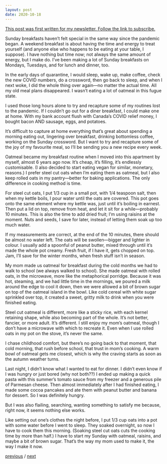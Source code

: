 ```yaml
---
layout: post
date: 2020-10-18
---
```


[This post was first written for my newsletter. Follow the link to subscribe.](https://jessdriscoll.substack.com/p/the-first-meal-i-ate-inside-a-restaurant)

Sunday breakfasts haven’t felt special in the same way since the pandemic began. A weekend breakfast is about having the time and energy to treat yourself (and anyone else who happens to be eating at your table, I suppose). I have nothing but time now; not always the same amount of energy, but I make do. I’ve been making a lot of Sunday breakfasts on Mondays, Tuesdays, and for lunch and dinner, too.

In the early days of quarantine, I would sleep, wake up, make coffee, check the new COVID numbers, do a crossword, then go back to sleep, and when I next woke, I did the whole thing over again—no matter the actual time. All my old meal plans disappeared. I wasn’t eating a lot of oatmeal in this fugue state. 

I used those long hours alone to try and recapture some of my routines lost to the pandemic. If I couldn’t go out for a diner breakfast, I could make one at home. With my bank account flush with Canada’s COVID relief money, I bought bacon AND sausage, eggs, and potatoes.

It’s difficult to capture at home everything that’s great about spending a morning eating out, lingering over breakfast, drinking bottomless coffee, working on the Sunday crossword. But I want to try and recapture some of the joy of my favourite meal, so I’ll be sending you a new recipe every week.

Oatmeal became my breakfast routine when I moved into this apartment by myself, almost 6 years ago now. It’s cheap, it’s filling, it’s endlessly customisable. (I also decided to start eating vegan for similar, monetary, reasons.) I prefer steel cut oats when I’m eating them as oatmeal, but I also keep rolled oats in my pantry—better for baking applications. The only difference in cooking method is time.

For steel cut oats, I put 1/3 cup in a small pot, with 1/4 teaspoon salt, then when my kettle boils, I pour water until the oats are covered. This pot goes onto the same element where my kettle was, just until it’s boiling in earnest. Then put a lid on top, remove from heat, and let it sit for a while—probably 10 minutes. This is also the time to add dried fruit; I’m using raisins at the moment. Nuts and seeds, I save for later, instead of letting them soak up too much water.

If my measurements are correct, at the end of the 10 minutes, there should be almost no water left. The oats will be swollen—bigger and lighter in colour. I usually add a spoonful of peanut butter, mixed through until it’s made the whole pot creamy. Fresh fruit, if I have it, gets chopped on top. Jam, I’ll save for the winter months, when fresh stuff isn’t in season. 

My mom made us oatmeal for breakfast during the cold months we had to walk to school (we always walked to school). She made oatmeal with rolled oats, in the microwave, more like the metaphorical porridge. Because it was hot, steaming, and we had little time in the mornings, we poured a milk around the edge to cool it down, then we were allowed a bit of brown sugar on top of the oatmeal island in the bowl. Like cold cereal with white sugar sprinkled over top, it created a sweet, gritty milk to drink when you were finished eating.

Steel cut oatmeal is different, more like a sticky rice, with each kernel retaining shape, while also becoming part of the whole. It’s not better, fancier, or more adult. It’s different. I still enjoy my mom’s oatmeal, though I don’t have a microwave with which to recreate it. Even when I use rolled oats in my pot on the stove, it’s never the same.

I chase childhood comfort, but there’s no going back to that moment, that cold morning, that rush before school, that trust in mom’s cooking. A warm bowl of oatmeal gets me closest, which is why the craving starts as soon as the autumn weather turns. 

Last night, I didn’t know what I wanted to eat for dinner. I didn’t even know if I was hungry or just bored (why not both??) I ended up making a quick pasta with this summer’s tomato sauce from my freezer and a generous pile of Parmesan cheese. Then almost immediately after I had finished eating, I made some cocoa pancakes and ate them with peanut butter and banana for dessert. So I was definitely hungry. 

But I was also flailing, searching, wanting something to satisfy me because, right now, it seems nothing else works.

Like setting out one’s clothes the night before, I put 1/3 cup oats into a pot with some water before I went to sleep. They soaked overnight, so now I have to cook them this morning. (Soaking steel cut oats cuts the cooking time by more than half.) I have to start my Sunday with oatmeal, raisins, and maybe a bit of brown sugar. That’s the way my mom used to make it, the way I make it now.

<a href="{{page.previous.url}}">previous</a> / <a href="{{page.next.url}}">next</a>
